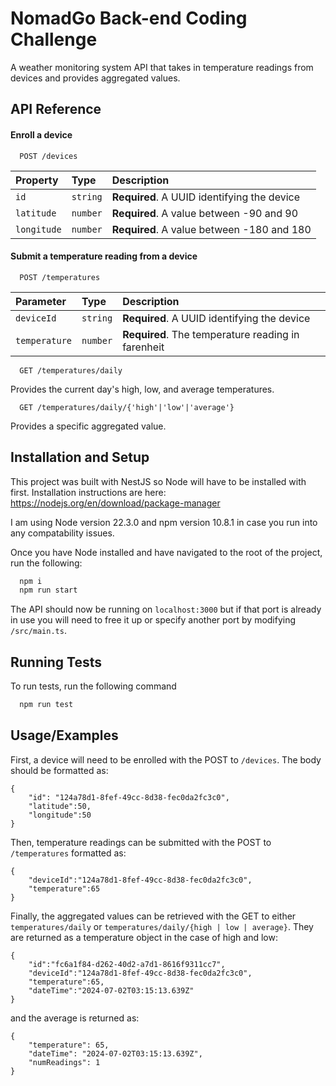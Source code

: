 
# NomadGo Back-end Coding Challenge

A weather monitoring system API that takes in temperature readings from devices and provides aggregated values.


## API Reference

#### Enroll a device

```http
  POST /devices
```

| Property | Type     | Description                |
| :-------- | :------- | :------------------------- |
| `id` | `string` | **Required**. A UUID identifying the device |
| `latitude` | `number` | **Required**. A value between -90 and 90 |
| `longitude` | `number` | **Required**. A value between -180 and 180 |

#### Submit a temperature reading from a device

```http
  POST /temperatures
```

| Parameter | Type     | Description                       |
| :-------- | :------- | :-------------------------------- |
| `deviceId`      | `string` | **Required**. A UUID identifying the device |
| `temperature`      | `number` | **Required**. The temperature reading in farenheit |

```http
  GET /temperatures/daily
```
Provides the current day's high, low, and average temperatures.

```http
  GET /temperatures/daily/{'high'|'low'|'average'}
```
Provides a specific aggregated value.

## Installation and Setup

This project was built with NestJS so Node will have to be installed with first. Installation instructions are here: https://nodejs.org/en/download/package-manager

I am using Node version 22.3.0 and npm version 10.8.1 in case you run into any compatability issues.

Once you have Node installed and have navigated to the root of the project, run the following:
```bash
  npm i
  npm run start
```
The API should now be running on `localhost:3000` but if that port is already in use you will need to free it up or specify another port by modifying `/src/main.ts`.
## Running Tests

To run tests, run the following command

```bash
  npm run test
```


## Usage/Examples

First, a device will need to be enrolled with the POST to `/devices`. The body should be formatted as:
```
{
    "id": "124a78d1-8fef-49cc-8d38-fec0da2fc3c0",
    "latitude":50,
    "longitude":50
}
```
Then, temperature readings can be submitted with the POST to `/temperatures` formatted as:
```
{
    "deviceId":"124a78d1-8fef-49cc-8d38-fec0da2fc3c0",
    "temperature":65
}
```

Finally, the aggregated values can be retrieved with the GET to either `temperatures/daily` or `temperatures/daily/{high | low | average}`. They are returned as a temperature object in the case of high and low:
```
{
    "id":"fc6a1f84-d262-40d2-a7d1-8616f9311cc7",
    "deviceId":"124a78d1-8fef-49cc-8d38-fec0da2fc3c0",
    "temperature":65,
    "dateTime":"2024-07-02T03:15:13.639Z"
}
```
and the average is returned as:
```
{
    "temperature": 65,
    "dateTime": "2024-07-02T03:15:13.639Z",
    "numReadings": 1
}